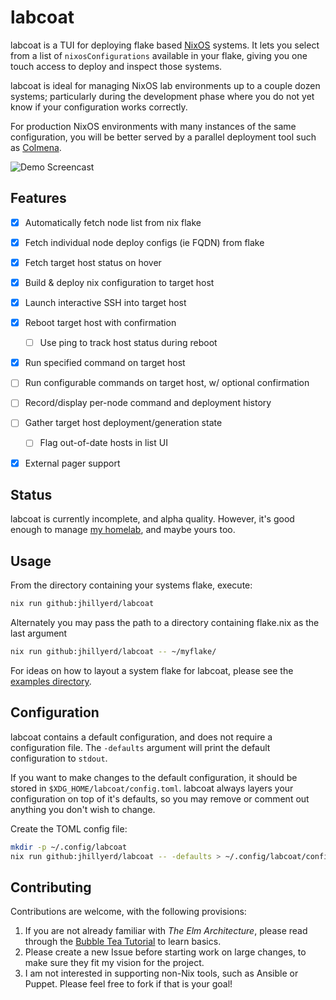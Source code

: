 # labcoat

labcoat is a TUI for deploying flake based [NixOS] systems.  It lets you select
from a list of `nixosConfigurations` available in your flake, giving you one
touch access to deploy and inspect those systems.

labcoat is ideal for managing NixOS lab environments up to a couple dozen
systems; particularly during the development phase where you do not yet
know if your configuration works correctly.

For production NixOS environments with many instances of the same configuration,
you will be better served by a parallel deployment tool such as [Colmena].

![Demo Screencast](/examples/vagrant-demo/demo.gif)


## Features

- [x] Automatically fetch node list from nix flake
- [x] Fetch individual node deploy configs (ie FQDN) from flake
- [x] Fetch target host status on hover
- [x] Build & deploy nix configuration to target host
- [x] Launch interactive SSH into target host
- [x] Reboot target host with confirmation
  - [ ] Use ping to track host status during reboot
- [x] Run specified command on target host
- [ ] Run configurable commands on target host, w/ optional confirmation
- [ ] Record/display per-node command and deployment history
- [ ] Gather target host deployment/generation state
  - [ ] Flag out-of-date hosts in list UI
- [x] External pager support


## Status

labcoat is currently incomplete, and alpha quality.  However, it's good enough
to manage [my homelab], and maybe yours too.


## Usage

From the directory containing your systems flake, execute:

```sh
nix run github:jhillyerd/labcoat
```

Alternately you may pass the path to a directory containing flake.nix as
the last argument

```sh
nix run github:jhillyerd/labcoat -- ~/myflake/
```

For ideas on how to layout a system flake for labcoat, please see the
[examples directory](https://github.com/jhillyerd/labcoat/tree/main/examples).


## Configuration

labcoat contains a default configuration, and does not require a configuration
file.  The `-defaults` argument will print the default configuration to
`stdout`.

If you want to make changes to the default configuration, it should be stored
in `$XDG_HOME/labcoat/config.toml`.  labcoat always layers your configuration
on top of it's defaults, so you may remove or comment out anything you don't
wish to change.

Create the TOML config file:

```sh
mkdir -p ~/.config/labcoat
nix run github:jhillyerd/labcoat -- -defaults > ~/.config/labcoat/config.toml
```


## Contributing

Contributions are welcome, with the following provisions:

1. If you are not already familiar with *The Elm Architecture*, please read
   through the [Bubble Tea Tutorial] to learn basics.
2. Please create a new Issue before starting work on large changes, to
   make sure they fit my vision for the project.
3. I am not interested in supporting non-Nix tools, such as Ansible or Puppet.
   Please feel free to fork if that is your goal!


[Bubble Tea Tutorial]: https://github.com/charmbracelet/bubbletea/tree/master/tutorials/basics
[Colmena]:             https://github.com/zhaofengli/colmena
[my homelab]:          https://github.com/jhillyerd/homelab
[NixOS]:               https://nixos.org/
